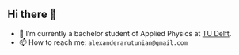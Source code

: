 ## Hi there 👋


- 🌱 I’m currently a bachelor student of Applied Physics at [TU Delft](https://www.tudelft.nl/).
- 📫 How to reach me: ```alexanderarutunian@gmail.com```
